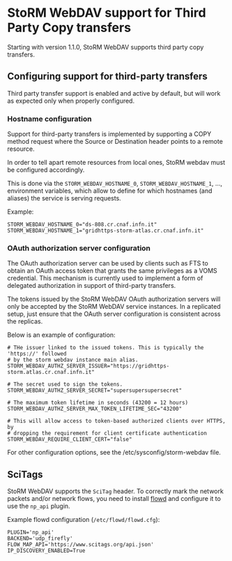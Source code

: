 # StoRM WebDAV support for Third Party Copy transfers

Starting with version 1.1.0, StoRM WebDAV supports third party
copy transfers. 

## Configuring support for third-party transfers

Third party transfer support is enabled and active by default, but will work as
expected only when properly configured.

### Hostname configuration

Support for third-party transfers is implemented by supporting a COPY method
request where the Source or Destination header points to a remote resource.

In order to tell apart remote resources from local ones, StoRM webdav must be
configured accordingly.

This is done via the `STORM_WEBDAV_HOSTNAME_0`, `STORM_WEBDAV_HOSTNAME_1`, ...,
environment variables, which allow to define for which hostnames (and aliases)
the service is serving requests.

Example:

```
STORM_WEBDAV_HOSTNAME_0="ds-808.cr.cnaf.infn.it"
STORM_WEBDAV_HOSTNAME_1="gridhttps-storm-atlas.cr.cnaf.infn.it"
```

### OAuth authorization server configuration

The OAuth authorization server can be used by clients such as FTS to obtain an
OAuth access token that grants the same privileges as a VOMS credential. This
mechanism is currently used to implement a form of delegated authorization in
support of third-party transfers. 

The tokens issued by the StoRM WebDAV OAuth authorization servers will only be
accepted by the StoRM WebDAV service instances. In a replicated setup, just 
ensure that the OAuth server configuration is consistent across the replicas.

Below is an example of configuration:

```
# THe issuer linked to the issued tokens. This is typically the 'https://' followed
# by the storm webdav instance main alias.
STORM_WEBDAV_AUTHZ_SERVER_ISSUER="https://gridhttps-storm.atlas.cr.cnaf.infn.it"

# The secret used to sign the tokens. 
STORM_WEBDAV_AUTHZ_SERVER_SECRET="supersupersupersecret"

# The maximum token lifetime in seconds (43200 = 12 hours)
STORM_WEBDAV_AUTHZ_SERVER_MAX_TOKEN_LIFETIME_SEC="43200"

# This will allow access to token-based authorized clients over HTTPS, by 
# dropping the requirement for client certificate authentication
STORM_WEBDAV_REQUIRE_CLIENT_CERT="false"
```
For other configuration options, see the /etc/sysconfig/storm-webdav file.

## SciTags

StoRM WebDAV supports the `SciTag` header.
To correctly mark the network packets and/or network flows, you need to install [flowd](https://github.com/scitags/flowd) and configure it to use the `np_api` plugin.

Example flowd configuration (`/etc/flowd/flowd.cfg`):

```
PLUGIN='np_api'
BACKEND='udp_firefly'
FLOW_MAP_API='https://www.scitags.org/api.json'
IP_DISCOVERY_ENABLED=True
```
